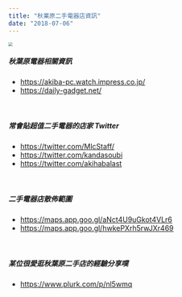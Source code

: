 ```yaml
---
title: "秋業原二手電器店資訊"
date: "2018-07-06"
---
```


<img src="https://i.imgur.com/EOXYCV1.jpg)" style="zoom:50%" />

</br>

##### 秋葉原電器相關資訊
* https://akiba-pc.watch.impress.co.jp/
* https://daily-gadget.net/

</br>

##### 常會貼超值二手電器的店家 Twitter
* https://twitter.com/MlcStaff/
* https://twitter.com/kandasoubi
* https://twitter.com/akihabalast

</br>

##### 二手電器店散佈範圍
* https://maps.app.goo.gl/aNct4U9uGkot4VLr6
* https://maps.app.goo.gl/hwkePXrh5rwJXr469

</br>

##### 某位很愛逛秋葉原二手店的經驗分享噗
* https://www.plurk.com/p/nl5wmq
